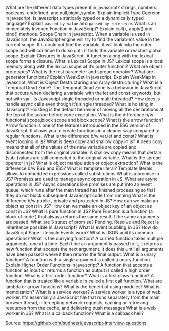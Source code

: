 What are the different data types present in javascript?
strings, numbers, booleans, undefined, and null,bigint,symbol
Explain Implicit Type Coercion in javascript.
Is javascript a statically typed or a dynamically typed language?
Explain `passed by value` and `passed by reference`.
What is an Immediately Invoked Function in JavaScript?
Explain call(), apply() and bind() methods.
Scope Chain in javascript.
When a variable is used in JavaScript, the JavaScript engine will try to find the variable's value in the current scope. If it could not find the variable, it will look into the outer scope and will continue to do so until it finds the variable or reaches global scope.
Explain Closures in JavaScript.
A function along with the  lexical scope  forms a closure.
What is Lexical Scope in JS?
Lexical scope is a local memory along with the lexical scope of it’s outer  function.?
What are object prototypes?
What is the rest parameter and spread operator?
What are generator functions?
Explain WeakSet in javascript.
Explain WeakMap in javascript.
What is Object Destructuring and Array destructuring?
What is a Temporal Dead Zone?
The Temporal Dead Zone is a behavior in JavaScript that occurs when declaring a variable with the let and const keywords, but not with var .
Is Javascript single threaded or multi threaded?
How does js handle async calls even though it’s single threaded?
What is hoisting in Javascript?
Hoisting is the default behavior of moving all the declarations at the top of the scope before code execution.
What is the difference b/w functional scope,block scope and block scope?
What is the arrow function?
Arrow function is one of the features introduced in the ES6 version of JavaScript. It allows you to create functions in a cleaner way compared to regular functions.
What is the difference b/w var,let and const?
What is event looping in js?
What is deep copy and shallow copy in js?
A deep copy means that all of the values of the new variable are copied and disconnected from the original variable. A shallow copy means that certain (sub-)values are still connected to the original variable.
What is the spread operator in js?
What is object manipulation or object extraction?
What is the difference b/w ES6 and ES5?
What is template literal?
Template literals allows to embedded expressions called substitutions
What is a promise in JS?
Promises are used to manage async operation in JS.
What are async operations in JS?
Async operations like promises are put into an event queue, which runs after the main thread has finished processing so that they do not block subsequent JavaScript code from running
What is the difference b/w public , private and protected in JS?
How can we make an object as const in JS?
How can we make an object key of an object as const in JS?
What is pure function in JS?
Pure Function is a function (a block of code ) that always returns the same result if the same arguments are passed.
What are 3 states of promise?
Pending, Resolve and Reject
Is inheritance possible in Javascript?
What is event bubbling in JS?
How do JavaScript Page Lifecycle Events work?
What is JSON and its common operations?
What is the currying function?
A curried function takes multiple arguments, one at a time. Each time an argument is passed to it, it returns a new function that accepts the next argument. It does this until all arguments have been passed where it then returns the final output.
What is a unary function?
A function with a single argument is called a unary function.
Explain Higher Order Functions in javascript?
A function that accepts a function as input or returns a function as output is called a high order function.
What is a first order function?
What is a first class function?
A function that is treated like a variable is called a first call function.
What are lambda or arrow functions?
What is the benefit of using modules?
What is memoization?
What is a service worker?
A service worker is a type of web worker. It's essentially a JavaScript file that runs separately from the main browser thread, intercepting network requests, caching or retrieving resources from the cache, and delivering push messages
What is a web worker in JS?
What is a callback function?
What is a callback hell?

Source: https://github.com/sudheerj/javascript-interview-questions



